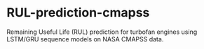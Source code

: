 # RUL-prediction-cmapss
Remaining Useful Life (RUL) prediction for turbofan engines using LSTM/GRU sequence models on NASA CMAPSS data.
